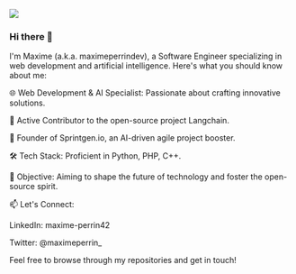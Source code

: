 [![](https://visitcount.itsvg.in/api?id=maximeperrindev&label=visitors&color=12&icon=5&pretty=true)](https://visitcount.itsvg.in)

### Hi there 👋

I'm Maxime (a.k.a. maximeperrindev), a Software Engineer specializing in web development and artificial intelligence. Here's what you should know about me:

🌐 Web Development & AI Specialist: Passionate about crafting innovative solutions.

📝 Active Contributor to the open-source project Langchain.

🚀 Founder of Sprintgen.io, an AI-driven agile project booster.

🛠 Tech Stack: Proficient in Python, PHP, C++.

🎯 Objective: Aiming to shape the future of technology and foster the open-source spirit.

📫 Let's Connect:

LinkedIn: maxime-perrin42

Twitter: @maximeperrin_

Feel free to browse through my repositories and get in touch!
